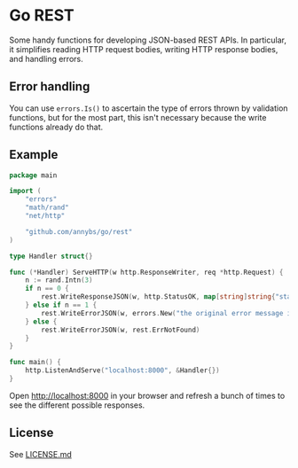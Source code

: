 # Go REST

Some handy functions for developing JSON-based REST APIs. In particular, it simplifies reading HTTP request bodies, writing HTTP response bodies, and handling errors.

## Error handling

You can use `errors.Is()` to ascertain the type of errors thrown by validation functions, but for the most part, this isn't necessary because the write functions already do that.

## Example

```go
package main

import (
	"errors"
	"math/rand"
	"net/http"

	"github.com/annybs/go/rest"
)

type Handler struct{}

func (*Handler) ServeHTTP(w http.ResponseWriter, req *http.Request) {
	n := rand.Intn(3)
	if n == 0 {
		rest.WriteResponseJSON(w, http.StatusOK, map[string]string{"status": "OK"})
	} else if n == 1 {
		rest.WriteErrorJSON(w, errors.New("the original error message is added to data.error"))
	} else {
		rest.WriteErrorJSON(w, rest.ErrNotFound)
	}
}

func main() {
	http.ListenAndServe("localhost:8000", &Handler{})
}
```

Open <http://localhost:8000> in your browser and refresh a bunch of times to see the different possible responses.

## License

See [LICENSE.md](./LICENSE.md)
